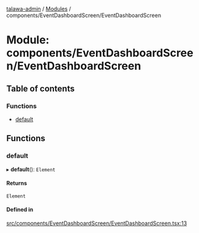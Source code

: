 [talawa-admin](../README.md) / [Modules](../modules.md) / components/EventDashboardScreen/EventDashboardScreen

# Module: components/EventDashboardScreen/EventDashboardScreen

## Table of contents

### Functions

- [default](components_EventDashboardScreen_EventDashboardScreen.md#default)

## Functions

### default

▸ **default**(): `Element`

#### Returns

`Element`

#### Defined in

[src/components/EventDashboardScreen/EventDashboardScreen.tsx:13](https://github.com/ice-009/talawa-admin/blob/843d265/src/components/EventDashboardScreen/EventDashboardScreen.tsx#L13)
